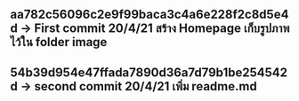 aa782c56096c2e9f99baca3c4a6e228f2c8d5e4d -> First commit 20/4/21
สร้าง
  Homepage
     เก็บรูปภาพไว้ใน folder image
----------------------------
54b39d954e47ffada7890d36a7d79b1be254542d -> second commit 20/4/21
  เพิ่ม readme.md
----------------------------
